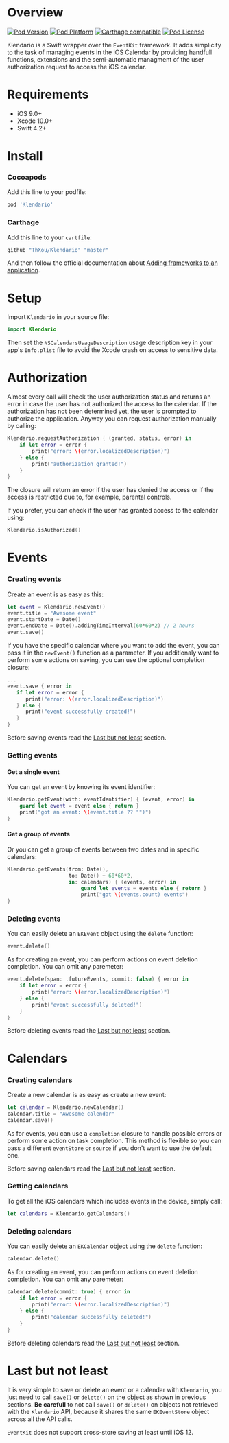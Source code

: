 Overview
==============

[![Pod Version](http://img.shields.io/cocoapods/v/Klendario.svg?style=flat)](https://github.com/ThXou/Klendario)
[![Pod Platform](http://img.shields.io/cocoapods/p/Klendario.svg?style=flat)](https://github.com/ThXou/Klendario)
[![Carthage compatible](https://img.shields.io/badge/Carthage-compatible-4BC51D.svg?style=flat)](https://github.com/Carthage/Carthage)
[![Pod License](http://img.shields.io/cocoapods/l/Klendario.svg?style=flat)](https://www.apache.org/licenses/LICENSE-2.0.html)

Klendario is a Swift wrapper over the `EventKit` framework. It adds simplicity to the task of managing events in the iOS Calendar by providing handfull functions, extensions and the semi-automatic managment of the user authorization request to access the iOS calendar.

Requirements
==============

* iOS 9.0+
* Xcode 10.0+
* Swift 4.2+

Install
==============

### Cocoapods

Add this line to your podfile:

```ruby
pod 'Klendario'
```

### Carthage

Add this line to your `cartfile`:

```ruby
github "ThXou/Klendario" "master"
```

And then follow the official documentation about [Adding frameworks to an application](https://github.com/Carthage/Carthage#adding-frameworks-to-an-application).

Setup
==============

Import `Klendario` in your source file:

```swift
import Klendario
```

Then set the `NSCalendarsUsageDescription` usage description key in your app's `Info.plist` file to avoid the Xcode crash on access to sensitive data.

Authorization
==============

Almost every call will check the user authorization status and returns an error in case the user has not authorized the access to the calendar. If the authorization has not been determined yet, the user is prompted to authorize the application. Anyway you can request authorization manually by calling:

```swift
Klendario.requestAuthorization { (granted, status, error) in
    if let error = error {
        print("error: \(error.localizedDescription)")
    } else {
        print("authorization granted!")
    }
}
```

The closure will return an error if the user has denied the access or if the access is restricted due to, for example, parental controls.
 
If you prefer, you can check if the user has granted access to the calendar using:

```swift
Klendario.isAuthorized()
```

Events
==============

### Creating events

Create an event is as easy as this:

```swift
let event = Klendario.newEvent()
event.title = "Awesome event"
event.startDate = Date()
event.endDate = Date().addingTimeInterval(60*60*2) // 2 hours
event.save()
```
If you have the specific calendar where you want to add the event, you can pass it in the `newEvent()` function as a parameter. If you additionaly want to perform some actions on saving, you can use the optional completion closure:

```swift
...
event.save { error in
   if let error = error {
      print("error: \(error.localizedDescription)")
   } else {
      print("event successfully created!")
   }
}
```

Before saving events read the [Last but not least](#last) section.

### Getting events
#### Get a single event

You can get an event by knowing its event identifier:

```swift
Klendario.getEvent(with: eventIdentifier) { (event, error) in
    guard let event = event else { return }
    print("got an event: \(event.title ?? "")")
}
```

#### Get a group of events

Or you can get a group of events between two dates and in specific calendars:

```swift
Klendario.getEvents(from: Date(),
                    to: Date() + 60*60*2,
                    in: calendars) { (events, error) in
                        guard let events = events else { return }
                        print("got \(events.count) events")
}
```

### Deleting events

You can easily delete an `EKEvent` object using the `delete` function:

```swift
event.delete()
```
As for creating an event, you can perform actions on event deletion completion. You can omit any paremeter:

```swift
event.delete(span: .futureEvents, commit: false) { error in
    if let error = error {
        print("error: \(error.localizedDescription)")
    } else {
        print("event successfully deleted!")
    }
}
```
Before deleting events read the [Last but not least](#last) section.

Calendars
==============

### Creating calendars

Create a new calendar is as easy as create a new event:

```swift
let calendar = Klendario.newCalendar()
calendar.title = "Awesome calendar"
calendar.save()
```

As for events, you can use a `completion` closure to handle possible errors or perform some action on task completion. This method is flexible so you can pass a different `eventStore` or `source` if you don't want to use the default one.

Before saving calendars read the [Last but not least](#last) section.

### Getting calendars

To get all the iOS calendars which includes events in the device, simply call:

```swift
let calendars = Klendario.getCalendars()
```
### Deleting calendars

You can easily delete an `EKCalendar` object using the `delete` function:

```swift
calendar.delete()
```
As for creating an event, you can perform actions on event deletion completion. You can omit any paremeter:

```swift
calendar.delete(commit: true) { error in
	if let error = error {
        print("error: \(error.localizedDescription)")
    } else {
        print("calendar successfully deleted!")
    }
}
```
Before deleting calendars read the [Last but not least](#last) section.

<a name="last"></a>Last but not least
==============

It is very simple to save or delete an event or a calendar with `Klendario`, you just need to call `save()` or `delete()` on the object as shown in previous sections. **Be carefull** to not call `save()` or `delete()` on objects not retrieved with the `Klendario` API, because it shares the same `EKEventStore` object across all the API calls.

`EventKit` does not support cross-store saving at least until iOS 12.